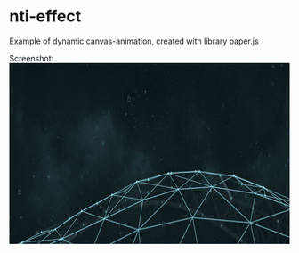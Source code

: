 # nti-effect

Example of dynamic canvas-animation, created with library paper.js

Screenshot:
<img align="left" width="938" height="325" src="screenshot.png">
